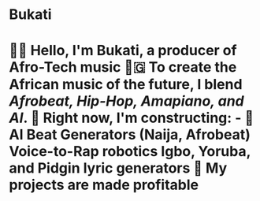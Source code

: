 # Bukati
# 👋🏾  Hello, I'm Bukati, a producer of Afro-Tech music 🌳🇬  To create the African music of the future, I blend *Afrobeat, Hip-Hop, Amapiano, and AI*.  🔬  Right now, I'm constructing:  - 🎹 AI Beat Generators (Naija, Afrobeat)  Voice-to-Rap robotics  Igbo, Yoruba, and Pidgin lyric generators  💸  My projects are made profitable  
